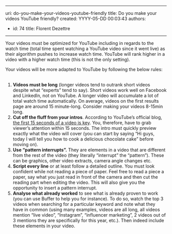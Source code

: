 

---
uri: do-you-make-your-videos-youtube-friendly
title: Do you make your videos YouTube friendly?
created: YYYY-05-DD 00:03:43
authors:
  - id: 74
    title: Florent Dezettre
---




<span class='intro'> <p>Your videos must be optimized for YouTube including in regards to the watch time (total time spent watching a YouTube video since it went live) as their algorithm pushes to increase watch time. YouTube will rank higher in a video with a higher watch time (this is not the only setting).</p> </span>

<p>Your videos will be more adapted to YouTube by following the below rules&#58;<br>&#160;<br></p><ol><li><strong>Videos must be long</strong> (longer videos tend to outrank short videos despite what “experts” tend to say). Short videos work well on Facebook and LinkedIn, not on YouTube. A longer video will accumulate a lot of total watch time automatically. On average, videos on the first results page are around 15 minute-long. Consider making your videos 8-15min long.</li><li><strong>Cut off the fluff from your intros</strong>. According to YouTube’s official blog, <a href="https&#58;//youtube.googleblog.com/2011/08/youtube-creator-playbook-tips-first-15.html">the first 15 seconds of a video is key</a>. You, therefore, have to grab viewer’s attention within 15 seconds. The intro must quickly preview exactly what the video will cover (you can start by saying “Hi guys, today I will tell you how to cook a delicious chocolate cake” before moving on).</li><li><strong>Use “pattern interrupts”.</strong> They are elements in a video that are different from the rest of the video (they literally “interrupt” the “pattern”). These can be graphics, other video extracts, camera angle changes etc.</li><li><strong>Script every line</strong> or at least follow a detailed outline. You must look confident while not reading a piece of paper. Feel free to read a piece a paper, say what you just read in front of the camera and then cut the reading part when editing the video. This will also give you the opportunity to insert a pattern interrupt.</li><li><strong>Analyse what already worked</strong> to see what is already proven to work (you can use Buffer to help you for instance). To do so, watch the top 3 videos when searching for a particular keyword and note what they have in common (using many examples, videos are all long, all videos mention “live video”, “Instagram”, “influencer marketing”, 2 videos out of 3 mentions they are specifically for this year, etc.). Then indeed include these elements in your video.</li></ol>


